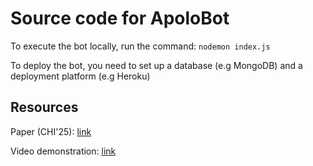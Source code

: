 <h1>Source code for ApoloBot</h1>

To execute the bot locally, run the command: ```nodemon index.js```

To deploy the bot, you need to set up a database (e.g MongoDB) and a deployment platform (e.g Heroku)

## Resources
Paper (CHI'25): [link](https://dl.acm.org/doi/10.1145/3706598.3713598)

Video demonstration: [link](https://drive.google.com/file/d/1mbzRYNqm0TV5I_NJpxulJqqQT6wOexgs/view?usp=drive_link)
